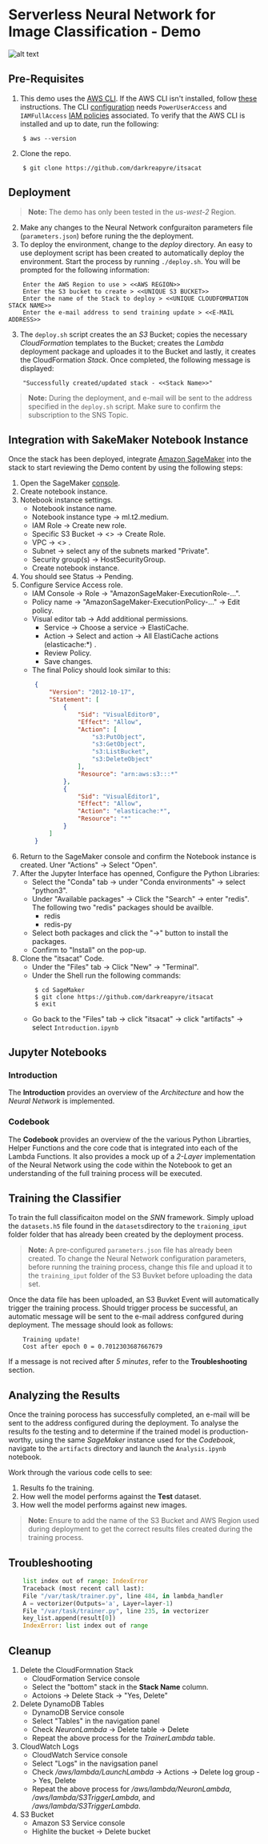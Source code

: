 # Serverless Neural Network for Image Classification - Demo

![alt text](https://github.com/darkreapyre/itsacat/blob/master/artifacts/images/Prediction_Architecture.png "Architecture")

## Pre-Requisites
1. This demo uses the [AWS CLI](http://docs.aws.amazon.com/cli/latest/userguide/cli-chap-welcome.html). If the AWS CLI isn't installed,  follow [these](http://docs.aws.amazon.com/cli/latest/userguide/installing.html) instructions. The CLI [configuration](http://docs.aws.amazon.com/cli/latest/userguide/cli-chap-getting-started.html) needs `PowerUserAccess` and `IAMFullAccess` [IAM policies](http://docs.aws.amazon.com/IAM/latest/UserGuide/access_policies.html) associated. To verify that the AWS CLI is installed and up to date, run the following:
```console
    $ aws --version
```
2. Clone the repo.
```console
    $ git clone https://github.com/darkreapyre/itsacat
``` 

## Deployment
>**Note:** The demo has only been tested in the *us-west-2* Region.

2. Make any changes to the Neural Network confguraiton parameters file (`parameters.json`) before runing the the deployment.
2. To deploy the environment, change to the *deploy* directory. An easy to use deployment script has been created to automatically deploy the environment. Start the process by running `./deploy.sh`. You will be prompted for the following information:
```console
    Enter the AWS Region to use > <<AWS REGION>>
    Enter the S3 bucket to create > <<UNIQUE S3 BUCKET>>
    Enter the name of the Stack to deploy > <<UNIQUE CLOUDFOMRATION STACK NAME>>
    Enter the e-mail address to send training update > <<E-MAIL ADDRESS>>
```

3. The `deploy.sh` script creates the an *S3* Bucket; copies the necessary *CloudFormation* templates to the Bucket; creates the *Lambda* deployment package and uploades it to the Bucket and lastly, it creates the CloudFormation *Stack*. Once completed, the following message is displayed:

```console
    "Successfully created/updated stack - <<Stack Name>>"
```

>**Note:** During the deployment, and e-mail will be sent to the address specified in the `deploy.sh` script. Make sure to confirm the subscription to the SNS Topic.

## Integration with SakeMaker Notebook Instance
Once the stack has been deployed, integrate [Amazon SageMaker](https://aws.amazon.com/sagemaker/) into the stack to start reviewing the Demo content by using the following steps:

1. Open the SageMaker [console](https://console.aws.amazon.com/sagemaker).
2. Create notebook instance.
3. Notebook instance settings.
    - Notebook instance name.
    - Notebook instance type -> ml.t2.medium.
    - IAM Role -> Create new role.
    - Specific S3 Bucket -> <<UNIQUE BUCKET NAME>> -> Create Role.
    - VPC -> <<UNIQUE STACK NAME>> .
    - Subnet -> select any of the subnets marked "Private".
    - Security group(s) -> HostSecurityGroup.
    - Create notebook instance.
3. You should see Status -> Pending.
4. Configure Service Access role.
    - IAM Console -> Role -> "AmazonSageMaker-ExecutionRole-...".
    - Policy name -> "AmazonSageMaker-ExecutionPolicy-..." -> Edit policy.
    - Visual editor tab -> Add additional permissions.
        - Service -> Choose a service -> ElastiCache.
        - Action -> Select and action -> All ElastiCache actions (elasticache:*) .
        - Review Policy.
        - Save changes.
    - The final Policy should look similar to this:
    ```json
        {
            "Version": "2012-10-17",
            "Statement": [
                {
                    "Sid": "VisualEditor0",
                    "Effect": "Allow",
                    "Action": [
                        "s3:PutObject",
                        "s3:GetObject",
                        "s3:ListBucket",
                        "s3:DeleteObject"
                    ],
                    "Resource": "arn:aws:s3:::*"
                },
                {
                    "Sid": "VisualEditor1",
                    "Effect": "Allow",
                    "Action": "elasticache:*",
                    "Resource": "*"
                }
            ]
        }
    ```
5. Return to the SageMaker console and confirm the Notebook instance is created. Uner "Actions" -> Select "Open".
6. After the Jupyter Interface has openned, Configure the Python Libraries:
    - Select the "Conda" tab -> under "Conda environments" -> select "python3".
    - Under "Available packages" -> Click the "Search" -> enter "redis". The following two "redis" packages should be availble. 
        - redis
        - redis-py
    - Select both packages and click the "->" button to install the packages.
    - Confirm to "Install" on the pop-up.
7. Clone the "itsacat" Code.
    - Under the "Files" tab -> Click "New" -> "Terminal".
    - Under the Shell run the following commands:
    ```shell
        $ cd SageMaker
        $ git clone https://github.com/darkreapyre/itsacat
        $ exit
    ```
    - Go back to the "Files" tab -> click "itsacat" -> click "artifacts" -> select `Introduction.ipynb`

## Jupyter Notebooks
### Introduction
The **Introduction** provides an overview of the *Architecture* and how the *Neural Network* is implemented.

### Codebook
The **Codebook** provides an overview of the the various Python Librarties, Helper Functions and the core code that is integrated into each of the Lambda Functions. It also provides a mock up of a *2-Layer* implementation of the Neural Network using the code within the Notebook to get an understanding of the full training process will be executed.

## Training the Classifier
To train the full classificaiton model on the *SNN* framework. Simply upload the `datasets.h5` file found in the `datasets`directory to the `traioning_iput` folder folder that has already been created by the deployment process.
>**Note:** A pre-configured `parameters.json` file has already been created. To change the Neural Network configuration parameters, before running the training process, change this file and upload it to the `training_iput` folder of the S3 Buvket before uploading the data set.

Once the data file has been uploaded, an S3 Buvket Event will automatically trigger the training process. Should trigger process be successful, an automatic message will be sent to the e-mail address confgured during deployment. The message should look as follows:
```text
    Training update!
    Cost after epoch 0 = 0.7012303687667679
```

If a message is not recived after *5 minutes*, refer to the **Troubleshooting** section.

## Analyzing the Results
Once the training porocess has successfully completed, an e-mail will be sent to the address configured during the deployment. To analyse the results fo the testing and to determine if the trained model is production-worthy, using the same *SageMaker* instance used for the *Codebook*, navigate to the `artifacts` directory and launch the `Analysis.ipynb` notebook.

Work through the various code cells to see:
1. Results fo the training.
2. How well the model performs against the **Test** dataset.
3. How well the model performs against new images.

>**Note:** Ensure to add the name of the S3 Bucket and AWS Region used during deployment to get the correct results files created during the training process.

## Troubleshooting

```python
    list index out of range: IndexError
    Traceback (most recent call last):
    File "/var/task/trainer.py", line 484, in lambda_handler
    A = vectorizer(Outputs='a', Layer=layer-1)
    File "/var/task/trainer.py", line 235, in vectorizer
    key_list.append(result[0])
    IndexError: list index out of range
```

## Cleanup

1. Delete the CloudFormnation Stack
    - CloudFormation Service console
    - Select the "bottom" stack in the **Stack Name** column.
    - Actoions -> Delete Stack -> "Yes, Delete"
2. Delete DynamoDB Tables
    - DynamoDB Service console
    - Select "Tables" in the navigation panel
    - Check *NeuronLambda* -> Delete table -> Delete
    - Repeat the above process for the *TrainerLambda* table.
3. CloudWatch Logs
    - CloudWatch Service console
    - Select "Logs" in the navigsation panel
    - Check */aws/lambda/LaunchLambda* -> Actions -> Delete log group -> Yes, Delete
    - Repeat the above process for */aws/lambda/NeuronLambda*, */aws/lambda/S3TriggerLambda*, and */aws/lambda/S3TriggerLambda*.
4. S3 Bucket
    - Amazon S3 Service console
    - Highlite the bucket -> Delete bucket